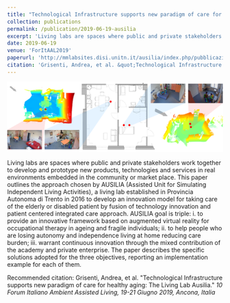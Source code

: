 ```yaml
---
title: "Technological Infrastructure supports new paradigm of care for healthy aging: The Living Lab Ausilia"
collection: publications
permalink: /publication/2019-06-19-ausilia
excerpt: 'Living labs are spaces where public and private stakeholders work together to develop and prototype new products, technologies and services in real environments embedded in the community or market place. This paper outlines the approach chosen by AUSILIA (Assisted Unit for Simulating Independent Living Activities), a living lab established in Provincia Autonoma di Trento in 2016 to develop an innovation model for taking care of the elderly or disabled patient by fusion of technology innovation and patient centered integrated care approach. AUSILIA goal is triple: i. to provide an innovative framework based on augmented virtual reality for occupational therapy in ageing and fragile individuals; ii. to help people who are losing autonomy and independence living at home reducing care burden; iii. warrant continuous innovation through the mixed contribution of the academy and private enterprise. The paper describes the specific solutions adopted for the three objectives, reporting an implementation example for each of them.'
date: 2019-06-19
venue: 'ForItAAL2019'
paperurl: 'http://mmlabsites.disi.unitn.it/ausilia/index.php/pubblicazioni/'
citation: 'Grisenti, Andrea, et al. &quot;Technological Infrastructure supports new paradigm of care for healthy aging: The Living Lab Ausilia.&quot; <i>10 Forum Italiano Ambient Assisted Living, 19-21 Giugno 2019, Ancona, Italia</i>'
---
```


![Teaser](../images/technological.png)

Living labs are spaces where public and private stakeholders work together to develop and prototype new products, technologies and services in real environments embedded in the community or market place. This paper outlines the approach chosen by AUSILIA (Assisted Unit for Simulating Independent Living Activities), a living lab established in Provincia Autonoma di Trento in 2016 to develop an innovation model for taking care of the elderly or disabled patient by fusion of technology innovation and patient centered integrated care approach. AUSILIA goal is triple: i. to provide an innovative framework based on augmented virtual reality for occupational therapy in ageing and fragile individuals; ii. to help people who are losing autonomy and independence living at home reducing care burden; iii. warrant continuous innovation through the mixed contribution of the academy and private enterprise. The paper describes the specific solutions adopted for the three objectives, reporting an implementation example for each of them.

Recommended citation: Grisenti, Andrea, et al. "Technological Infrastructure supports new paradigm of care for healthy aging: The Living Lab Ausilia." <i>10 Forum Italiano Ambient Assisted Living, 19-21 Giugno 2019, Ancona, Italia</i>